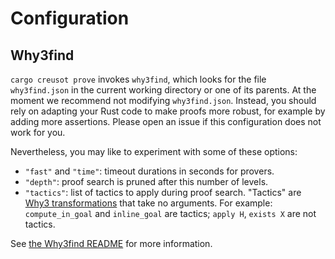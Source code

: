 # Configuration

## Why3find

`cargo creusot prove` invokes `why3find`, which looks for the file `why3find.json` in the current working directory or one of its parents.
At the moment we recommend not modifying `why3find.json`. Instead, you should rely on adapting your Rust code to make proofs more robust, for example by adding more assertions.
Please open an issue if this configuration does not work for you.

Nevertheless, you may like to experiment with some of these options:

- `"fast"` and `"time"`: timeout durations in seconds for provers.
- `"depth"`: proof search is pruned after this number of levels.
- `"tactics"`: list of tactics to apply during proof search.
  "Tactics" are [Why3 transformations](https://www.why3.org/doc/technical.html#transformations) that take no arguments.
  For example: `compute_in_goal` and `inline_goal` are tactics; `apply H`, `exists X` are not tactics.

See [the Why3find README](https://git.frama-c.com/pub/why3find#why3find) for more information.
